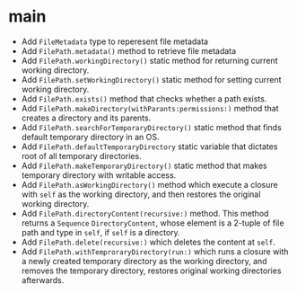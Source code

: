 # main

- Add `FileMetadata` type to reperesent file metadata
- Add `FilePath.metadata()` method to retrieve file metadata
- Add `FilePath.workingDirectory()` static method for returning current working directory.
- Add `FilePath.setWorkingDirectory()` static method for setting current working directory.
- Add `FilePath.exists()` method that checks whether a path exists.
- Add `FilePath.makeDirectory(withParants:permissions:)` method that creates a directory and its parents.
- Add `FilePath.searchForTemporaryDirectory()` static method that finds default temporary directory in an OS.
- Add `FilePath.defaultTemporaryDirectory` static variable that dictates root of all temporary directories.
- Add `FilePath.makeTemporaryDirectory()` static method that makes temporary directory with writable access.
- Add `FilePath.asWorkingDirectory()` method which execute a closure with `self` as the working directory, and
  then restores the original working directory.
- Add `FilePath.directoryContent(recursive:)` method. This method returns a `Sequence` `DirectoryContent`,
  whose element is a 2-tuple of file path and type in `self`, if `self` is a directory.
- Add `FilePath.delete(recursive:)` which deletes the content at `self`.
- Add `FilePath.withTemproraryDirectory(run:)` which runs a closure with a newly created temporary directory
  as the working directory, and removes the temporary directory, restores original working directories
  afterwards.
